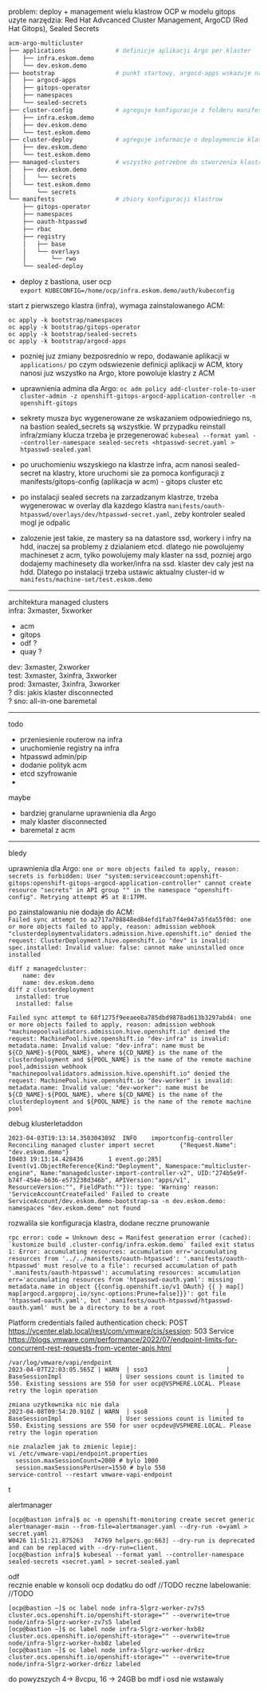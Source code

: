 problem:  deploy + management wielu klastrow OCP w modelu gitops  
uzyte narzędzia: Red Hat Advcanced Cluster Management, ArgoCD (Red Hat Gitops), Sealed Secrets  

```bash
acm-argo-multicluster
├── applications              # definicje aplikacji Argo per klaster
│   ├── infra.eskom.demo    
│   └── dev.eskom.demo
├── bootstrap                 # punkt startowy, argocd-apps wskazuje na powyzszy
│   ├── argocd-apps
│   ├── gitops-operator
│   ├── namespaces
│   └── sealed-secrets
├── cluster-config            # agreguje konfiguracje z folderu manifests, tu wskazuje folder applications
│   ├── infra.eskom.demo
│   ├── dev.eskom.demo
│   └── test.eskom.demo
├── cluster-deploy            # agreguje informacje o deploymencie klastrow z folderu managed-clusters, tu wskazuje folder applications
│   ├── dev.eskom.demo
│   └── test.eskom.demo
├── managed-clusters          # wszystko potrzebne do stworzenia klastrow z poziomu ACM
│   ├── dev.eskom.demo
│   │   └── secrets
│   └── test.eskom.demo
│       └── secrets
└── manifests                 # zbiory konfiguracji klastrow
    ├── gitops-operator
    ├── namespaces
    ├── oauth-htpasswd
    ├── rbac
    ├── registry
    │   ├── base
    │   └── overlays
    │       └── rwo
    └── sealed-deploy

```


- deploy z bastiona, user ocp  
``export KUBECONFIG=/home/ocp/infra.eskom.demo/auth/kubeconfig``

start z pierwszego klastra (infra), wymaga zainstalowanego ACM:
```
oc apply -k bootstrap/namespaces
oc apply -k bootstrap/gitops-operator
oc apply -k bootstrap/sealed-secrets
oc apply -k bootstrap/argocd-apps 
```
- pozniej juz zmiany bezposrednio w repo, dodawanie aplikacji w ``applications/`` po czym odswiezenie definicji aplikacji w ACM, ktory nanosi juz wszystko na Argo, ktore powoluje klastry z ACM

- uprawnienia admina dla Argo:
``oc adm policy add-cluster-role-to-user cluster-admin -z openshift-gitops-argocd-application-controller -n openshift-gitops``

- sekrety musza byc wygenerowane ze wskazaniem odpowiedniego ns, na bastion sealed_secrets są wszystkie. W przypadku reinstall infra/zmiany klucza trzeba je przegenerować
``kubeseal --format yaml --controller-namespace sealed-secrets <htpasswd-secret.yaml > htpasswd-sealed.yaml``  

- po uruchomieniu wszyskiego na klastrze infra, acm nanosi sealed-secret na klastry, ktore uruchomi sie za pomoca konfiguracji z manifests/gitops-config (aplikacja w acm) - gitops cluster etc  

- po instalacji sealed secrets na zarzadzanym klastrze, trzeba wygenerowac w overlay dla kazdego klastra ``manifests/oauth-htpasswd/overlays/dev/htpasswd-secret.yaml``, zeby kontroler sealed mogl je odpalic  

- zalozenie jest takie, ze mastery sa na datastore ssd, workery i infry na hdd, inaczej sa problemy z dzialaniem etcd. dlatego nie powolujemy machineset z acm, tylko powolujemy maly klaster na ssd, pozniej argo dodajemy machinesety dla worker/infra na ssd. klaster dev caly jest na hdd. Dlatego po instalacji trzeba ustawic aktualny cluster-id w ``manifests/machine-set/test.eskom.demo``
---
architektura managed clusters  
infra: 3xmaster, 5xworker
- acm
- gitops
- odf ? 
- quay ?  

dev: 3xmaster, 2xworker  
test: 3xmaster, 3xinfra, 3xworker  
prod: 3xmaster, 3xinfra, 3xworker  
? dis: jakis klaster disconnected  
? sno: all-in-one baremetal  

---
todo
- przeniesienie routerow na infra
- uruchomienie registry na infra
- htpasswd admin/pip
- dodanie polityk acm
- etcd szyfrowanie
- 

maybe
- bardziej granularne uprawnienia dla Argo
- maly klaster disconnected
- baremetal z acm


---
bledy   

uprawnienia dla Argo:
``one or more objects failed to apply, reason: secrets is forbidden: User "system:serviceaccount:openshift-gitops:openshift-gitops-argocd-application-controller" cannot create resource "secrets" in API group "" in the namespace "openshift-config". Retrying attempt #5 at 8:17PM.``

po zainstalowaniu nie dodaje do ACM:  
``Failed sync attempt to a2717a708848ed84efd1fab7f4e047a5fda55f0d: one or more objects failed to apply, reason: admission webhook "clusterdeploymentvalidators.admission.hive.openshift.io" denied the request: ClusterDeployment.hive.openshift.io "dev" is invalid: spec.installed: Invalid value: false: cannot make uninstalled once installed``

```
diff z managedcluster:  
    name: dev  
    name: dev.eskom.demo  
diff z clusterdeployment  
  installed: true  
  installed: false  
```

```
Failed sync attempt to 68f1275f9eeaee8a785dbd9878ad613b3297abd4: one or more objects failed to apply, reason: admission webhook "machinepoolvalidators.admission.hive.openshift.io" denied the request: MachinePool.hive.openshift.io "dev-infra" is invalid: metadata.name: Invalid value: "dev-infra": name must be ${CD_NAME}-${POOL_NAME}, where ${CD_NAME} is the name of the clusterdeployment and ${POOL_NAME} is the name of the remote machine pool,admission webhook "machinepoolvalidators.admission.hive.openshift.io" denied the request: MachinePool.hive.openshift.io "dev-worker" is invalid: metadata.name: Invalid value: "dev-worker": name must be ${CD_NAME}-${POOL_NAME}, where ${CD_NAME} is the name of the clusterdeployment and ${POOL_NAME} is the name of the remote machine pool
```


debug klusterletaddon
```[ocp@bastion ~]$ oc -n multicluster-engine logs -l app=managedcluster-import-controller-v2 --tail=-1  
2023-04-03T19:13:14.350304389Z  INFO    importconfig-controller Reconciling managed cluster import secret       {"Request.Name": "dev.eskom.demo"}
I0403 19:13:14.428436       1 event.go:285] Event(v1.ObjectReference{Kind:"Deployment", Namespace:"multicluster-engine", Name:"managedcluster-import-controller-v2", UID:"274b5e9f-b74f-454e-b636-e573238d346b", APIVersion:"apps/v1", ResourceVersion:"", FieldPath:""}): type: 'Warning' reason: 'ServiceAccountCreateFailed' Failed to create ServiceAccount/dev.eskom.demo-bootstrap-sa -n dev.eskom.demo: namespaces "dev.eskom.demo" not found
```

rozwalila sie konfiguracja klastra, dodane reczne prunowanie
```
rpc error: code = Unknown desc = Manifest generation error (cached): `kustomize build .cluster-config/infra.eskom.demo` failed exit status 1: Error: accumulating resources: accumulation err='accumulating resources from '../../manifests/oauth-htpasswd': '.manifests/oauth-htpasswd' must resolve to a file': recursed accumulation of path '.manifests/oauth-htpasswd': accumulating resources: accumulation err='accumulating resources from 'htpasswd-oauth.yaml': missing metadata.name in object {{config.openshift.io/v1 OAuth} {{ } map[] map[argocd.argoproj.io/sync-options:Prune=false]}}': got file 'htpasswd-oauth.yaml', but '.manifests/oauth-htpasswd/htpasswd-oauth.yaml' must be a directory to be a root
```

Platform credentials failed authentication check: POST https://vcenter.elab.local/rest/com/vmware/cis/session: 503 Service  
https://blogs.vmware.com/performance/2022/07/endpoint-limits-for-concurrent-rest-requests-from-vcenter-apis.html
```
/var/log/vmware/vapi/endpoint
2023-04-07T22:03:05.565Z | WARN  | sso3                      | BaseSessionImpl                | User sessions count is limited to 550. Existing sessions are 550 for user ocp@VSPHERE.LOCAL. Please retry the login operation

zmiana uzytkownika nic nie dala  
2023-04-08T09:54:20.910Z | WARN  | sso8                      | BaseSessionImpl                | User sessions count is limited to 550. Existing sessions are 550 for user ocpdev@VSPHERE.LOCAL. Please retry the login operation

nie znalazlem jak to zmienic lepiej:
vi /etc/vmware-vapi/endpoint.properties
  session.maxSessionCount=2000 # bylo 1000
  session.maxSessionsPerUser=1550 # bylo 550
service-control --restart vmware-vapi-endpoint
```
t

alertmanager
```
[ocp@bastion infra]$ oc -n openshift-monitoring create secret generic alertmanager-main --from-file=alertmanager.yaml --dry-run -o=yaml > secret.yaml
W0426 11:51:21.875263   74769 helpers.go:663] --dry-run is deprecated and can be replaced with --dry-run=client.
[ocp@bastion infra]$ kubeseal --format yaml --controller-namespace sealed-secrets <secret.yaml > secret-sealed.yaml
```

odf  
recznie enable w konsoli ocp dodatku do odf //TODO
reczne labelowanie: //TODO
```
[ocp@bastion ~]$ oc label node infra-5lgrz-worker-zv7s5 cluster.ocs.openshift.io/openshift-storage="" --overwrite=true
node/infra-5lgrz-worker-zv7s5 labeled
[ocp@bastion ~]$ oc label node infra-5lgrz-worker-hxb8z cluster.ocs.openshift.io/openshift-storage="" --overwrite=true
node/infra-5lgrz-worker-hxb8z labeled
[ocp@bastion ~]$ oc label node infra-5lgrz-worker-dr6zz cluster.ocs.openshift.io/openshift-storage="" --overwrite=true
node/infra-5lgrz-worker-dr6zz labeled
```

do powyzszych 4-> 8vcpu, 16 -> 24GB bo mdf i osd nie wstawaly